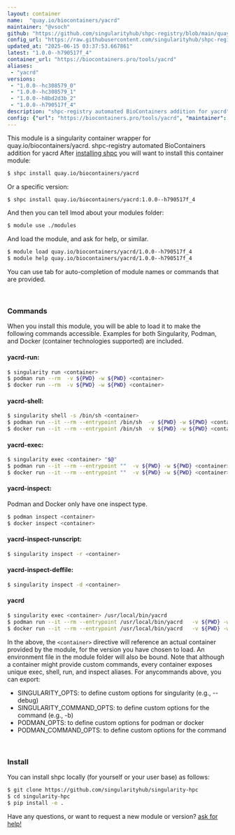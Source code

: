 ```yaml
---
layout: container
name:  "quay.io/biocontainers/yacrd"
maintainer: "@vsoch"
github: "https://github.com/singularityhub/shpc-registry/blob/main/quay.io/biocontainers/yacrd/container.yaml"
config_url: "https://raw.githubusercontent.com/singularityhub/shpc-registry/main/quay.io/biocontainers/yacrd/container.yaml"
updated_at: "2025-06-15 03:37:53.667861"
latest: "1.0.0--h790517f_4"
container_url: "https://biocontainers.pro/tools/yacrd"
aliases:
 - "yacrd"
versions:
 - "1.0.0--hc308579_0"
 - "1.0.0--hc308579_1"
 - "1.0.0--h8bd2d3b_2"
 - "1.0.0--h790517f_4"
description: "shpc-registry automated BioContainers addition for yacrd"
config: {"url": "https://biocontainers.pro/tools/yacrd", "maintainer": "@vsoch", "description": "shpc-registry automated BioContainers addition for yacrd", "latest": {"1.0.0--h790517f_4": "sha256:bc7cc66e48166a65dbd19d47c9869fe3fe2222fa5700c6cbff3ac2d33e2b3430"}, "tags": {"1.0.0--hc308579_0": "sha256:aa06ab658ee12917d5be9406cd2f7d2f644079d5fcc27b17d28c73bb47780f9e", "1.0.0--hc308579_1": "sha256:8e6e4d501a72126dada2679a48b7d8f73640cf4565a60af981e2dc0116d4a790", "1.0.0--h8bd2d3b_2": "sha256:ebbdb4f7e8b5b7c421fdcb0fddde7bbac1d3036821dfd235df472a7e295d58ec", "1.0.0--h790517f_4": "sha256:bc7cc66e48166a65dbd19d47c9869fe3fe2222fa5700c6cbff3ac2d33e2b3430"}, "docker": "quay.io/biocontainers/yacrd", "aliases": {"yacrd": "/usr/local/bin/yacrd"}}
---
```


This module is a singularity container wrapper for quay.io/biocontainers/yacrd.
shpc-registry automated BioContainers addition for yacrd
After [installing shpc](#install) you will want to install this container module:


```bash
$ shpc install quay.io/biocontainers/yacrd
```

Or a specific version:

```bash
$ shpc install quay.io/biocontainers/yacrd:1.0.0--h790517f_4
```

And then you can tell lmod about your modules folder:

```bash
$ module use ./modules
```

And load the module, and ask for help, or similar.

```bash
$ module load quay.io/biocontainers/yacrd/1.0.0--h790517f_4
$ module help quay.io/biocontainers/yacrd/1.0.0--h790517f_4
```

You can use tab for auto-completion of module names or commands that are provided.

<br>

### Commands

When you install this module, you will be able to load it to make the following commands accessible.
Examples for both Singularity, Podman, and Docker (container technologies supported) are included.

#### yacrd-run:

```bash
$ singularity run <container>
$ podman run --rm  -v ${PWD} -w ${PWD} <container>
$ docker run --rm  -v ${PWD} -w ${PWD} <container>
```

#### yacrd-shell:

```bash
$ singularity shell -s /bin/sh <container>
$ podman run --it --rm --entrypoint /bin/sh  -v ${PWD} -w ${PWD} <container>
$ docker run --it --rm --entrypoint /bin/sh  -v ${PWD} -w ${PWD} <container>
```

#### yacrd-exec:

```bash
$ singularity exec <container> "$@"
$ podman run --it --rm --entrypoint ""  -v ${PWD} -w ${PWD} <container> "$@"
$ docker run --it --rm --entrypoint ""  -v ${PWD} -w ${PWD} <container> "$@"
```

#### yacrd-inspect:

Podman and Docker only have one inspect type.

```bash
$ podman inspect <container>
$ docker inspect <container>
```

#### yacrd-inspect-runscript:

```bash
$ singularity inspect -r <container>
```

#### yacrd-inspect-deffile:

```bash
$ singularity inspect -d <container>
```


#### yacrd

```bash
$ singularity exec <container> /usr/local/bin/yacrd
$ podman run --it --rm --entrypoint /usr/local/bin/yacrd   -v ${PWD} -w ${PWD} <container> -c " $@"
$ docker run --it --rm --entrypoint /usr/local/bin/yacrd   -v ${PWD} -w ${PWD} <container> -c " $@"
```



In the above, the `<container>` directive will reference an actual container provided
by the module, for the version you have chosen to load. An environment file in the
module folder will also be bound. Note that although a container
might provide custom commands, every container exposes unique exec, shell, run, and
inspect aliases. For anycommands above, you can export:

 - SINGULARITY_OPTS: to define custom options for singularity (e.g., --debug)
 - SINGULARITY_COMMAND_OPTS: to define custom options for the command (e.g., -b)
 - PODMAN_OPTS: to define custom options for podman or docker
 - PODMAN_COMMAND_OPTS: to define custom options for the command

<br>

### Install

You can install shpc locally (for yourself or your user base) as follows:

```bash
$ git clone https://github.com/singularityhub/singularity-hpc
$ cd singularity-hpc
$ pip install -e .
```

Have any questions, or want to request a new module or version? [ask for help!](https://github.com/singularityhub/singularity-hpc/issues)